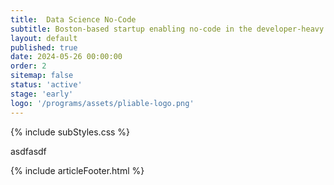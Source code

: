```yaml
---
title:  Data Science No-Code
subtitle: Boston-based startup enabling no-code in the developer-heavy data science workflows. This company turns 'dirty' data into clean data.
layout: default
published: true
date: 2024-05-26 00:00:00
order: 2
sitemap: false
status: 'active'
stage: 'early'
logo: '/programs/assets/pliable-logo.png'
---
```


{% include subStyles.css %}

asdfasdf

{% include articleFooter.html %}
